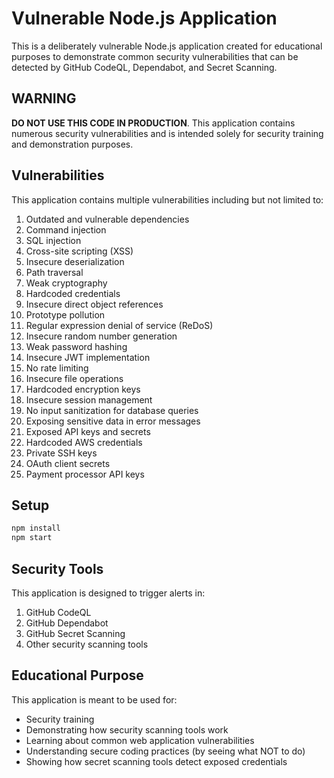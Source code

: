 # Vulnerable Node.js Application

This is a deliberately vulnerable Node.js application created for educational purposes to demonstrate common security vulnerabilities that can be detected by GitHub CodeQL, Dependabot, and Secret Scanning.

## WARNING

**DO NOT USE THIS CODE IN PRODUCTION**. This application contains numerous security vulnerabilities and is intended solely for security training and demonstration purposes.

## Vulnerabilities

This application contains multiple vulnerabilities including but not limited to:

1. Outdated and vulnerable dependencies
2. Command injection
3. SQL injection
4. Cross-site scripting (XSS)
5. Insecure deserialization
6. Path traversal
7. Weak cryptography
8. Hardcoded credentials
9. Insecure direct object references
10. Prototype pollution
11. Regular expression denial of service (ReDoS)
12. Insecure random number generation
13. Weak password hashing
14. Insecure JWT implementation
15. No rate limiting
16. Insecure file operations
17. Hardcoded encryption keys
18. Insecure session management
19. No input sanitization for database queries
20. Exposing sensitive data in error messages
21. Exposed API keys and secrets
22. Hardcoded AWS credentials
23. Private SSH keys
24. OAuth client secrets
25. Payment processor API keys

## Setup

```bash
npm install
npm start
```

## Security Tools

This application is designed to trigger alerts in:

1. GitHub CodeQL
2. GitHub Dependabot
3. GitHub Secret Scanning
4. Other security scanning tools

## Educational Purpose

This application is meant to be used for:
- Security training
- Demonstrating how security scanning tools work
- Learning about common web application vulnerabilities
- Understanding secure coding practices (by seeing what NOT to do)
- Showing how secret scanning tools detect exposed credentials


